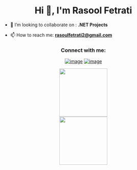 <h1 align="center">Hi 👋, I'm Rasool Fetrati</h1>

- 👯 I’m looking to collaborate on : **.NET Projects**

- 📫 How to reach me: **rasoulfetrati2@gmail.com**

<h3 align="center">Connect with me:</h3>
<div align="center">

[![image](https://img.shields.io/badge/LinkedIn-0077B5?style=for-the-badge&logo=linkedin&logoColor=white)](https://www.linkedin.com/in/rasoolfetrati)
[![image](https://img.shields.io/badge/Instagram-E4405F?style=for-the-badge&logo=instagram&logoColor=white)](https://www.instagram.com/)
</div>

<p align= "center">
  <img height= "150" src="https://github-readme-stats.vercel.app/api?username=RasoolFetrati&theme=react&show_icons=true&include_all_commits=true" />
  <br/>
  <img height= "150" src="https://github-readme-stats.vercel.app/api/top-langs/?username=rasoolfetrati&layout=compact" />

</p>

